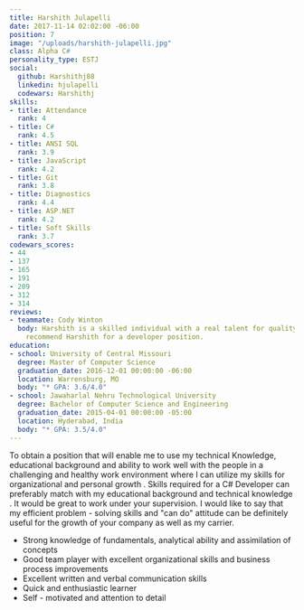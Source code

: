 ```yaml
---
title: Harshith Julapelli
date: 2017-11-14 02:02:00 -06:00
position: 7
image: "/uploads/harshith-julapelli.jpg"
class: Alpha C#
personality_type: ESTJ
social:
  github: Harshithj88
  linkedin: hjulapelli
  codewars: Harshithj
skills:
- title: Attendance
  rank: 4
- title: C#
  rank: 4.5
- title: ANSI SQL
  rank: 3.9
- title: JavaScript
  rank: 4.2
- title: Git
  rank: 3.8
- title: Diagnostics
  rank: 4.4
- title: ASP.NET
  rank: 4.2
- title: Soft Skills
  rank: 3.7
codewars_scores:
- 44
- 137
- 165
- 191
- 209
- 312
- 314
reviews:
- teammate: Cody Winton
  body: Harshith is a skilled individual with a real talent for quality. I'd highly
    recommend Harshith for a developer position.
education:
- school: University of Central Missouri
  degree: Master of Computer Science
  graduation_date: 2016-12-01 00:00:00 -06:00
  location: Warrensburg, MO
  body: "* GPA: 3.6/4.0"
- school: Jawaharlal Nehru Technological University
  degree: Bachelor of Computer Science and Engineering
  graduation_date: 2015-04-01 00:00:00 -05:00
  location: Hyderabad, India
  body: "* GPA: 3.5/4.0"
---
```


To obtain a position that will enable me to use my technical Knowledge, educational background and ability to work well with the people in a challenging and healthy work environment where I can utilize my skills for organizational and personal growth . Skills required for a C# Developer can preferably match with my educational background and technical knowledge . It would be great to work under your supervision. I would like to say that my efficient problem - solving skills and "can do" attitude can be definitely useful for the growth of your company as well as my carrier.

* Strong knowledge of fundamentals, analytical ability and assimilation of concepts
* Good team player with excellent organizational skills and business process improvements
* Excellent written and verbal communication skills
* Quick and enthusiastic learner
* Self - motivated and attention to detail